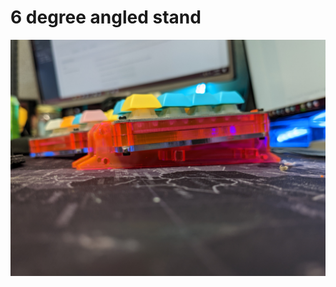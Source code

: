 # 6 degree angled stand
![Different angles are also acceptable](https://github.com/Kraken-Jokes/pteron-pcb/blob/main/Case%20files/Angle%20stand/Angle%20stand%206%20deg.jpg)
